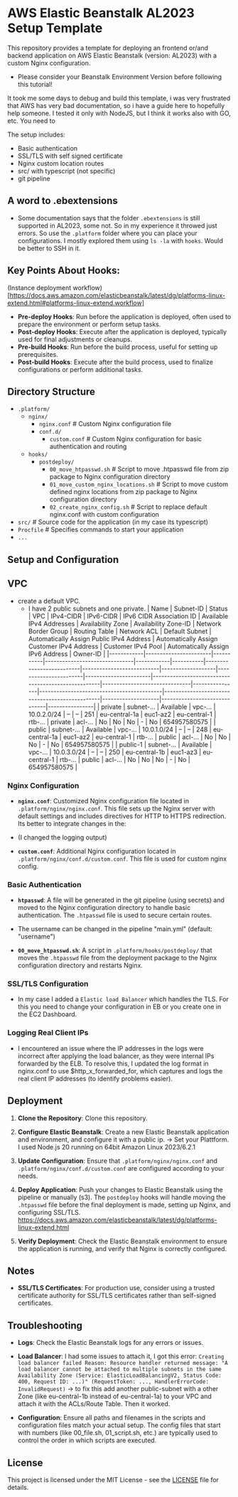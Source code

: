 # AWS Elastic Beanstalk AL2023 Setup Template

This repository provides a template for deploying an frontend or/and backend application on AWS Elastic Beanstalk (version: AL2023) with a custom Nginx configuration.
- Please consider your Beanstalk Environment Version before following this tutorial!

It took me some days to debug and build this template, i was very frustrated that AWS has very bad documentation, so i have a guide here to hopefully help someone. I tested it only with NodeJS, but I think it works also with GO, etc. You need to 

The setup includes:
 - Basic authentication
 - SSL/TLS with self signed certificate
 - Nginx custom location routes
 - src/ with typescript (not specific)
 - git pipeline

## A word to .ebextensions
- Some documentation says that the folder `.ebextensions` is still supported in AL2023, some not. So in my experience it throwed just errors. So use the `.platform` folder where you can place your configurations. I mostly explored them using `ls -la` with `hooks`. Would be better to SSH in it.

## Key Points About Hooks:
(Instance deployment workflow)[https://docs.aws.amazon.com/elasticbeanstalk/latest/dg/platforms-linux-extend.html#platforms-linux-extend.workflow]
- **Pre-deploy Hooks**: Run before the application is deployed, often used to prepare the environment or perform setup tasks.
- **Post-deploy Hooks**: Execute after the application is deployed, typically used for final adjustments or cleanups.
- **Pre-build Hooks**: Run before the build process, useful for setting up prerequisites.
- **Post-build Hooks**: Execute after the build process, used to finalize configurations or perform additional tasks.


## Directory Structure

- `.platform/`
  - `nginx/`
    - `nginx.conf`          # Custom Nginx configuration file
    - `conf.d/`
      - `custom.conf`       # Custom Nginx configuration for basic authentication and routing
  - `hooks/`
    - `postdeploy/`
      - `00_move_htpasswd.sh`               # Script to move .htpasswd file from zip package to Nginx configuration directory
      - `01_move_custom_nginx_locations.sh` # Script to move custom defined nginx locations from zip package to Nginx configuration directory
	  - `02_create_nginx_config.sh`          # Script to replace default nginx.conf with custom configuration
- `src/`                  # Source code for the application (in my case its typescript)
- `Procfile`              # Specifies commands to start your application
- `...`

## Setup and Configuration

## VPC

- create a default VPC.
  - I have 2 public subnets and one private.
| Name       | Subnet-ID            | Status    | VPC                           | IPv4-CIDR | IPv6-CIDR | IPv6 CIDR Association ID | Available IPv4 Addresses | Availability Zone | Availability Zone-ID | Network Border Group | Routing Table                                      | Network ACL                  | Default Subnet | Automatically Assign Public IPv4 Address | Automatically Assign Customer IPv4 Address | Customer IPv4 Pool | Automatically Assign IPv6 Address | Owner-ID      |
|------------|-----------------------|-----------|-------------------------------|------------|-----------|--------------------------|---------------------------|-------------------|-----------------------|-----------------------|----------------------------------------------------|-------------------------------|----------------|-------------------------------------------|------------------------------------------------|--------------------|------------------------------|----------------|
| private    | subnet-... | Available | vpc-... | 10.0.2.0/24 | –         | –                        | 251                       | eu-central-1a     | euc1-az2              | eu-central-1          | rtb-... | private                     | acl-... | No               | No                                         | No                                             | -                  | No                           | 654957580575  |
| public     | subnet-... | Available | vpc-... | 10.0.1.0/24 | –         | –                        | 248                       | eu-central-1a     | euc1-az2              | eu-central-1          | rtb-... | public                      | acl-... | No               | No                                         | No                                             | -                  | No                           | 654957580575  |
| public-1   | subnet-... | Available | vpc-... | 10.0.3.0/24 | –         | –                        | 250                       | eu-central-1b     | euc1-az3              | eu-central-1          | rtb-... | public                      | acl-... | No               | No                                         | No                                             | -                  | No                           | 654957580575  |



### Nginx Configuration

- **`nginx.conf`**: Customized Nginx configuration file located in `.platform/nginx/nginx.conf`. This file sets up the Nginx server with default settings and includes directives for HTTP to HTTPS redirection. Its better to integrate changes in the:
- (I changed the logging output)

- **`custom.conf`**: Additional Nginx configuration located in `.platform/nginx/conf.d/custom.conf`. This file is used for custom nginx config.

### Basic Authentication

- **`htpasswd`**: A file will be generated in the git pipeline (using secrets) and moved to the Nginx configuration directory to handle basic authentication. The `.htpasswd` file is used to secure certain routes.
- The username can be changed in the pipeline "main.yml" (default: "username")

- **`00_move_htpasswd.sh`**: A script in `.platform/hooks/postdeploy/` that moves the `.htpasswd` file from the deployment package to the Nginx configuration directory and restarts Nginx.

### SSL/TLS Configuration

- In my case I added a `Elastic load Balancer` which handles the TLS. For this you need to change your configuration in EB or you create one in the EC2 Dashboard.

### Logging Real Client IPs

- I encountered an issue where the IP addresses in the logs were incorrect after applying the load balancer, as they were internal IPs forwarded by the ELB. To resolve this, I updated the log format in nginx.conf to use $http_x_forwarded_for, which captures and logs the real client IP addresses (to identify problems easier).

## Deployment

1. **Clone the Repository**: Clone this repository.

2. **Configure Elastic Beanstalk**: Create a new Elastic Beanstalk application and environment, and configure it with a public ip.
-> Set your Plattform. I used Node.js 20 running on 64bit Amazon Linux 2023/6.2.1

3. **Update Configuration**: Ensure that `.platform/nginx/nginx.conf` and `.platform/nginx/conf.d/custom.conf` are configured according to your needs.

4. **Deploy Application**: Push your changes to Elastic Beanstalk using the pipeline or manually (s3). The `postdeploy` hooks will handle moving the `.htpasswd` file before the final deployment is made, setting up Nginx, and configuring SSL/TLS. https://docs.aws.amazon.com/elasticbeanstalk/latest/dg/platforms-linux-extend.html

5. **Verify Deployment**: Check the Elastic Beanstalk environment to ensure the application is running, and verify that Nginx is correctly configured.

## Notes

- **SSL/TLS Certificates**: For production use, consider using a trusted certificate authority for SSL/TLS certificates rather than self-signed certificates.

## Troubleshooting

- **Logs**: Check the Elastic Beanstalk logs for any errors or issues.

- **Load Balancer**: I had some issues to attach it, I got this error: `Creating load balancer failed Reason: Resource handler returned message: "A load balancer cannot be attached to multiple subnets in the same Availability Zone (Service: ElasticLoadBalancingV2, Status Code: 400, Request ID: ...)" (RequestToken: ..., HandlerErrorCode: InvalidRequest)` -> to fix this add another public-subnet with a other Zone (like eu-central-1b instead of eu-central-1a) to your VPC and attach it with the ACLs/Route Table. Then it worked.


- **Configuration**: Ensure all paths and filenames in the scripts and configuration files match your actual setup. The config files that start with numbers (like 00_file.sh, 01_script.sh, etc.) are typically used to control the order in which scripts are executed.

## License

This project is licensed under the MIT License - see the [LICENSE](LICENSE) file for details.
